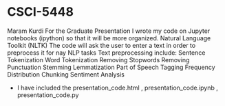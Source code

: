 # CSCI-5448
Maram Kurdi
For the Graduate Presentation I wrote my code on Jupyter notebooks (ipython) so that it will be more organized. 
Natural Language Toolkit (NLTK)
The code will ask the user to enter a text in order to preprocess it for nay NLP tasks
Text preprocessing include:
Sentence Tokenization
Word Tokenization
Removing Stopwords
Removing Punctuation
Stemming
Lemmatization
Part of Speech Tagging
Frequency Distribution
Chunking
Sentiment Analysis

- I have included the presentation_code.html , presentation_code.ipynb , presentation_code.py
